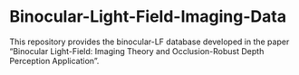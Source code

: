 # Binocular-Light-Field-Imaging-Data

This repository provides the binocular-LF database developed in the paper “Binocular Light-Field: Imaging Theory and Occlusion-Robust Depth Perception Application”.
